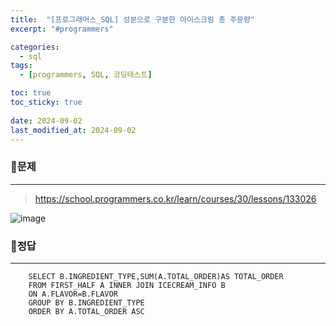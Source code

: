 ```yaml
---
title:  "[프로그래머스_SQL] 성분으로 구분한 아이스크림 총 주문량"
excerpt: "#programmers"

categories:
  - sql
tags:
  - [programmers, SQL, 코딩테스트]

toc: true
toc_sticky: true
 
date: 2024-09-02
last_modified_at: 2024-09-02
---
```


### 📜문제
-----
> <https://school.programmers.co.kr/learn/courses/30/lessons/133026>  

![image](https://github.com/user-attachments/assets/ae3a0ef6-42db-407b-9e8c-b9bcbdc94579)
  

### 📜정답
-----
```
    SELECT B.INGREDIENT_TYPE,SUM(A.TOTAL_ORDER)AS TOTAL_ORDER 
    FROM FIRST_HALF A INNER JOIN ICECREAM_INFO B
    ON A.FLAVOR=B.FLAVOR
    GROUP BY B.INGREDIENT_TYPE
    ORDER BY A.TOTAL_ORDER ASC
```  

